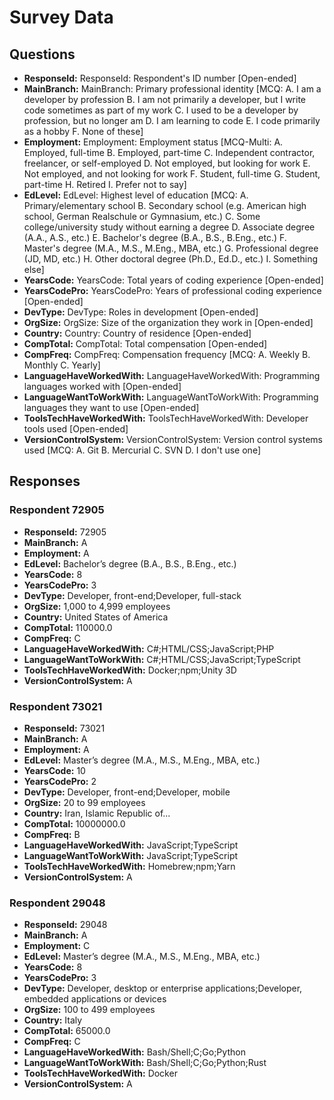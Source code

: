 # Survey Data

## Questions

- **ResponseId:** ResponseId: Respondent's ID number [Open-ended]
- **MainBranch:** MainBranch: Primary professional identity [MCQ: A. I am a developer by profession B. I am not primarily a developer, but I write code sometimes as part of my work C. I used to be a developer by profession, but no longer am D. I am learning to code E. I code primarily as a hobby F. None of these]
- **Employment:** Employment: Employment status [MCQ-Multi: A. Employed, full-time B. Employed, part-time C. Independent contractor, freelancer, or self-employed D. Not employed, but looking for work E. Not employed, and not looking for work F. Student, full-time G. Student, part-time H. Retired I. Prefer not to say]
- **EdLevel:** EdLevel: Highest level of education [MCQ: A. Primary/elementary school B. Secondary school (e.g. American high school, German Realschule or Gymnasium, etc.) C. Some college/university study without earning a degree D. Associate degree (A.A., A.S., etc.) E. Bachelor's degree (B.A., B.S., B.Eng., etc.) F. Master's degree (M.A., M.S., M.Eng., MBA, etc.) G. Professional degree (JD, MD, etc.) H. Other doctoral degree (Ph.D., Ed.D., etc.) I. Something else]
- **YearsCode:** YearsCode: Total years of coding experience [Open-ended]
- **YearsCodePro:** YearsCodePro: Years of professional coding experience [Open-ended]
- **DevType:** DevType: Roles in development [Open-ended]
- **OrgSize:** OrgSize: Size of the organization they work in [Open-ended]
- **Country:** Country: Country of residence [Open-ended]
- **CompTotal:** CompTotal: Total compensation [Open-ended]
- **CompFreq:** CompFreq: Compensation frequency [MCQ: A. Weekly B. Monthly C. Yearly]
- **LanguageHaveWorkedWith:** LanguageHaveWorkedWith: Programming languages worked with [Open-ended]
- **LanguageWantToWorkWith:** LanguageWantToWorkWith: Programming languages they want to use [Open-ended]
- **ToolsTechHaveWorkedWith:** ToolsTechHaveWorkedWith: Developer tools used [Open-ended]
- **VersionControlSystem:** VersionControlSystem: Version control systems used [MCQ: A. Git B. Mercurial C. SVN D. I don't use one]

## Responses

### Respondent 72905

- **ResponseId:** 72905
- **MainBranch:** A
- **Employment:** A
- **EdLevel:** Bachelor’s degree (B.A., B.S., B.Eng., etc.)
- **YearsCode:** 8
- **YearsCodePro:** 3
- **DevType:** Developer, front-end;Developer, full-stack
- **OrgSize:** 1,000 to 4,999 employees
- **Country:** United States of America
- **CompTotal:** 110000.0
- **CompFreq:** C
- **LanguageHaveWorkedWith:** C#;HTML/CSS;JavaScript;PHP
- **LanguageWantToWorkWith:** C#;HTML/CSS;JavaScript;TypeScript
- **ToolsTechHaveWorkedWith:** Docker;npm;Unity 3D
- **VersionControlSystem:** A

### Respondent 73021

- **ResponseId:** 73021
- **MainBranch:** A
- **Employment:** A
- **EdLevel:** Master’s degree (M.A., M.S., M.Eng., MBA, etc.)
- **YearsCode:** 10
- **YearsCodePro:** 2
- **DevType:** Developer, front-end;Developer, mobile
- **OrgSize:** 20 to 99 employees
- **Country:** Iran, Islamic Republic of...
- **CompTotal:** 10000000.0
- **CompFreq:** B
- **LanguageHaveWorkedWith:** JavaScript;TypeScript
- **LanguageWantToWorkWith:** JavaScript;TypeScript
- **ToolsTechHaveWorkedWith:** Homebrew;npm;Yarn
- **VersionControlSystem:** A

### Respondent 29048

- **ResponseId:** 29048
- **MainBranch:** A
- **Employment:** C
- **EdLevel:** Master’s degree (M.A., M.S., M.Eng., MBA, etc.)
- **YearsCode:** 8
- **YearsCodePro:** 3
- **DevType:** Developer, desktop or enterprise applications;Developer, embedded applications or devices
- **OrgSize:** 100 to 499 employees
- **Country:** Italy
- **CompTotal:** 65000.0
- **CompFreq:** C
- **LanguageHaveWorkedWith:** Bash/Shell;C;Go;Python
- **LanguageWantToWorkWith:** Bash/Shell;C;Go;Python;Rust
- **ToolsTechHaveWorkedWith:** Docker
- **VersionControlSystem:** A
